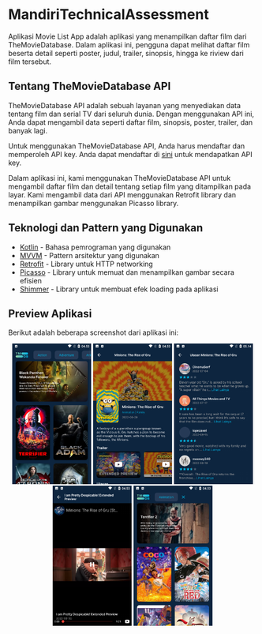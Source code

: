 # MandiriTechnicalAssessment
Aplikasi Movie List App adalah aplikasi yang menampilkan daftar film dari TheMovieDatabase. Dalam aplikasi ini, pengguna dapat melihat daftar film beserta detail seperti poster, judul, trailer, sinopsis, hingga ke riview dari film tersebut.

## Tentang TheMovieDatabase API

TheMovieDatabase API adalah sebuah layanan yang menyediakan data tentang film dan serial TV dari seluruh dunia. Dengan menggunakan API ini, Anda dapat mengambil data seperti daftar film, sinopsis, poster, trailer, dan banyak lagi.

Untuk menggunakan TheMovieDatabase API, Anda harus mendaftar dan memperoleh API key. Anda dapat mendaftar di [sini](https://www.themoviedb.org/documentation/api) untuk mendapatkan API key.

Dalam aplikasi ini, kami menggunakan TheMovieDatabase API untuk mengambil daftar film dan detail tentang setiap film yang ditampilkan pada layar. Kami mengambil data dari API menggunakan Retrofit library dan menampilkan gambar menggunakan Picasso library.


## Teknologi dan Pattern yang Digunakan

- [Kotlin](https://kotlinlang.org/) - Bahasa pemrograman yang digunakan
- [MVVM](https://developer.android.com/jetpack/guide?gclid=Cj0KCQjw8vqGBhC_ARIsADMSd1DIXmX8xvZtGzykbjRiNSmI0mj8lDDwhe1cH_JPGeljKSKwbXgk-1YaAoz2EALw_wcB&gclsrc=aw.ds#overview) - Pattern arsitektur yang digunakan
- [Retrofit](https://square.github.io/retrofit/) - Library untuk HTTP networking
- [Picasso](https://square.github.io/picasso/) - Library untuk memuat dan menampilkan gambar secara efisien
- [Shimmer](https://facebook.github.io/shimmer-android/) - Library untuk membuat efek loading pada aplikasi

## Preview Aplikasi

Berikut adalah beberapa screenshot dari aplikasi ini:

<div align="center">
  <img src="https://raw.githubusercontent.com/RendhikaAditya/MandiriTechnicalAssessment/master/ss_home.png" width="160" alt="Preview Aplikasi">
  <img src="https://raw.githubusercontent.com/RendhikaAditya/MandiriTechnicalAssessment/master/ss_detail_mv.png" width="160" alt="Preview Aplikasi">  
  <img src="https://raw.githubusercontent.com/RendhikaAditya/MandiriTechnicalAssessment/master/ss_ulasan.png" width="160" alt="Preview Aplikasi"> 
  <img src="https://raw.githubusercontent.com/RendhikaAditya/MandiriTechnicalAssessment/master/ss_yt_view.png" width="160" alt="Preview Aplikasi">
  <img src="https://raw.githubusercontent.com/RendhikaAditya/MandiriTechnicalAssessment/master/ss_home_gendre.png" width="160" alt="Preview Aplikasi">  
</div>
